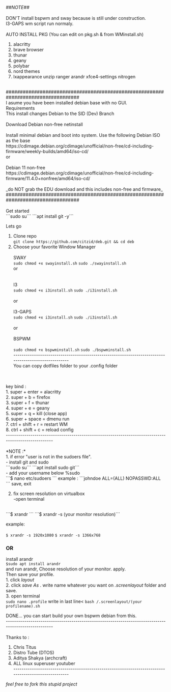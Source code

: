 
*##NOTE##*<br />
<br />
DON'T install bspwm and sway because is still under construction.<br />
I3-GAPS wm script run normaly.<br />
<br />
AUTO INSTALL PKG (You can edit on pkg.sh & from WMinstall.sh)<br />
1. alacritty<br />
2. brave browser<br />
3. thunar<br />
4. geany<br />
5. polybar<br />
6. nord themes<br />
7. lxappearance unzip ranger arandr xfce4-settings nitrogen<br />
<br />
##################################################################################<br />
I asume you have been installed debian base with no GUI.<br />
Requirements<br />
This install changes Debian to the SID (Dev) Branch<br />
<br />
Download Debian non-free netinstall<br />
<br />
Install minimal debian and boot into system. Use the following Debian ISO as the base<br />
https://cdimage.debian.org/cdimage/unofficial/non-free/cd-including-firmware/weekly-builds/amd64/iso-cd/
<br />
or<br />
<br />
Debian 11 non-free <br />
https://cdimage.debian.org/cdimage/unofficial/non-free/cd-including-firmware/11.4.0+nonfree/amd64/iso-cd/ <br />
<br />
_do NOT grab the EDU download and this includes non-free and firmware_ <br />
##################################################################################<br />
<br />
Get started<br />
	```sudo su```
	```apt install git -y```
	 
Lets go	<br />

1. Clone repo <br />
	    ```git clone https://github.com/citzid/deb.git && cd deb```
	    <br />
2. Choose your favorite Window Manager<br />
	    <br />
	    SWAY<br />
	    ```sudo chmod +x swayinstall.sh```
	    ```sudo ./swayinstall.sh```
	    <br />
	    or<br />
	    <br />   
	    I3<br />
	    ```sudo chmod +x i3install.sh```
	    ```sudo ./i3install.sh```
	    <br />
	    <br />
	    or<br />
	    <br />
	    I3-GAPS<br />
	    ```sudo chmod +x i3install.sh```
	    ```sudo ./i3install.sh```
	    <br />
	    <br />
	    or<br />
	    <br />
	    BSPWM<br />
	    <br />
	    ```sudo chmod +x bspwminstall.sh```
	    ```sudo ./bspwminstall.sh```
	    <br />
----------------------------------------------------------------------------------------------------- <br />
You can copy dotfiles folder to your .config folder <br />
 <br />
 <br />
key bind : <br />
1. super + enter = alacritty <br />
2. super + b = firefox <br />
3. super + f = thunar <br />
4. super + e = geany <br />
5. super + q = kill (close app) <br />
6. super + space = dmenu run <br />
7. ctrl + shift + r = restart WM <br />
8. ctrl + shift + c = reload config<br />
----------------------------------------------------------------------------------------------------- <br />
 <br />
*NOTE :* <br />
1. if error "user is not in the sudoers file". <br />
	- install git and sudo<br />
             ```sudo su```
	     ```apt install sudo git```
	<br />
        - add your username below %sudo <br />
             ```$ nano etc/sudoers  ```
	example :  ```johndoe <tab> ALL=(ALL) NOPASSWD:ALL ```
	save, exit  
	<br />
        
2. fix screen resolution on virtualbox <br />
  -open terminal 
  <br />
   	```$ xrandr ```
   	```$ xrandr -s (your monitor resolution)```
  <br />
   
  example:<br /> 	
   	```$ xrandr -s 1920x1080```
	```$ xrandr -s 1366x768```
   
  ### OR ###
   
   
  install arandr<br />
  ```$sudo apt install arandr```
  <br />
  and run arandr, Choose resolution of your monitor. apply.<br />
  Then save your profile. <br />
		1. click _layout_<br />
		2. click _save As_ . write name whatever you want on _.screenlayout_ folder and save. <br />
		3. open terminal	<br />
			```sudo nano .profile```
			write in last line<
			```bash /.screenlayout/(your profilename).sh```
   

DONE... you can start build your own bspwm debian from this.<br />
-----------------------------------------------------------------------------------------------------<br />
<br />
Thanks to :<br />
1. Chris Titus<br />
2. Distro Tube (DTOS)<br />
3. Aditya Shakya (archcraft)<br />
3. ALL linux superuser youtuber<br />
-----------------------------------------------------------------------------------------------------<br />

*_feel free to fork this stupid project_*
